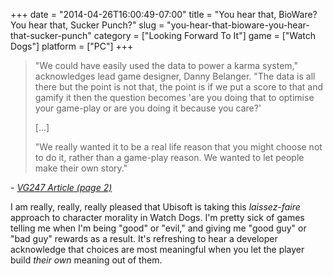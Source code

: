 +++
date = "2014-04-26T16:00:49-07:00"
title = "You hear that, BioWare?  You hear that, Sucker Punch?"
slug = "you-hear-that-bioware-you-hear-that-sucker-punch"
category = ["Looking Forward To It"]
game = ["Watch Dogs"]
platform = ["PC"]
+++

> "We could have easily used the data to power a karma system," acknowledges lead game designer, Danny Belanger. "The data is all there but the point is not that, the point is if we put a score to that and gamify it then the question becomes 'are you doing that to optimise your game-play or are you doing it because you care?'
>
> [...]
>
> "We really wanted it to be a real life reason that you might choose not to do it, rather than a game-play reason. We wanted to let people make their own story."

<i>- <a href="http://www.vg247.com/2014/04/23/watch-dogs-a-cutting-edge-world-that-feels-both-new-and-familiar/2/">VG247 Article (page 2)</a></i>

I am really, really, really pleased that Ubisoft is taking this <i>laissez-faire</i> approach to character morality in Watch Dogs.  I'm pretty sick of games telling me when I'm being "good" or "evil," and giving me "good guy" or "bad guy" rewards as a result.  It's refreshing to hear a developer acknowledge that choices are most meaningful when you let the player build <i>their own</i> meaning out of them.